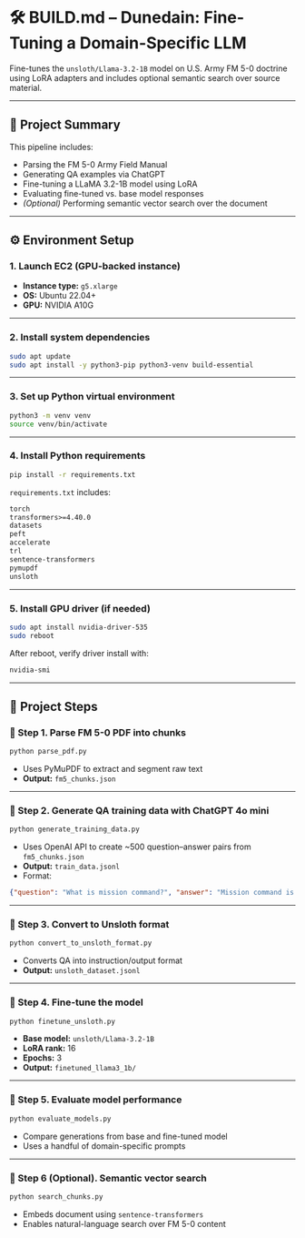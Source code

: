 # 🛠️ BUILD.md – Dunedain: Fine-Tuning a Domain-Specific LLM

Fine-tunes the `unsloth/Llama-3.2-1B` model on U.S. Army FM 5-0 doctrine using LoRA adapters and includes optional semantic search over source material.

---

## 📌 Project Summary

This pipeline includes:

- Parsing the FM 5-0 Army Field Manual  
- Generating QA examples via ChatGPT  
- Fine-tuning a LLaMA 3.2-1B model using LoRA  
- Evaluating fine-tuned vs. base model responses  
- *(Optional)* Performing semantic vector search over the document

---

## ⚙️ Environment Setup

### 1. Launch EC2 (GPU-backed instance)

- **Instance type:** `g5.xlarge`  
- **OS:** Ubuntu 22.04+  
- **GPU:** NVIDIA A10G  

---

### 2. Install system dependencies

```bash
sudo apt update
sudo apt install -y python3-pip python3-venv build-essential
```

---

### 3. Set up Python virtual environment

```bash
python3 -m venv venv
source venv/bin/activate
```

---

### 4. Install Python requirements

```bash
pip install -r requirements.txt
```

`requirements.txt` includes:

```txt
torch
transformers>=4.40.0
datasets
peft
accelerate
trl
sentence-transformers
pymupdf
unsloth
```

---

### 5. Install GPU driver (if needed)

```bash
sudo apt install nvidia-driver-535
sudo reboot
```

After reboot, verify driver install with:

```bash
nvidia-smi
```

---

## 🚀 Project Steps

### 🔹 Step 1. Parse FM 5-0 PDF into chunks

```bash
python parse_pdf.py
```

- Uses PyMuPDF to extract and segment raw text  
- **Output:** `fm5_chunks.json`

---

### 🔹 Step 2. Generate QA training data with ChatGPT 4o mini

```bash
python generate_training_data.py
```

- Uses OpenAI API to create ~500 question–answer pairs from `fm5_chunks.json`  
- **Output:** `train_data.jsonl`  
- Format:

```json
{"question": "What is mission command?", "answer": "Mission command is the exercise of authority..."}
```

---

### 🔹 Step 3. Convert to Unsloth format

```bash
python convert_to_unsloth_format.py
```

- Converts QA into instruction/output format  
- **Output:** `unsloth_dataset.jsonl`

---

### 🔹 Step 4. Fine-tune the model

```bash
python finetune_unsloth.py
```

- **Base model:** `unsloth/Llama-3.2-1B`  
- **LoRA rank:** 16  
- **Epochs:** 3  
- **Output:** `finetuned_llama3_1b/`

---

### 🔹 Step 5. Evaluate model performance

```bash
python evaluate_models.py
```

- Compare generations from base and fine-tuned model  
- Uses a handful of domain-specific prompts

---

### 🔹 Step 6 (Optional). Semantic vector search

```bash
python search_chunks.py
```

- Embeds document using `sentence-transformers`  
- Enables natural-language search over FM 5-0 content
